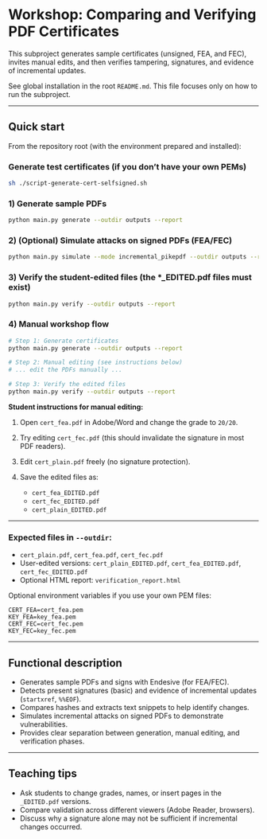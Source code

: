 # Workshop: Comparing and Verifying PDF Certificates

This subproject generates sample certificates (unsigned, FEA, and FEC), invites manual edits, and then verifies tampering, signatures, and evidence of incremental updates.

See global installation in the root `README.md`. This file focuses only on how to run the subproject.

---

## Quick start

From the repository root (with the environment prepared and installed):

### Generate test certificates (if you don’t have your own PEMs)
```bash
sh ./script-generate-cert-selfsigned.sh 
````

### 1) Generate sample PDFs

```bash
python main.py generate --outdir outputs --report
```

### 2) (Optional) Simulate attacks on signed PDFs (FEA/FEC)

```bash
python main.py simulate --mode incremental_pikepdf --outdir outputs --report
```

### 3) Verify the student-edited files (the \*\_EDITED.pdf files must exist)

```bash
python main.py verify --outdir outputs --report
```

### 4) Manual workshop flow

```bash
# Step 1: Generate certificates
python main.py generate --outdir outputs --report

# Step 2: Manual editing (see instructions below)
# ... edit the PDFs manually ...

# Step 3: Verify the edited files
python main.py verify --outdir outputs --report
```

**Student instructions for manual editing:**

1. Open `cert_fea.pdf` in Adobe/Word and change the grade to `20/20`.
2. Try editing `cert_fec.pdf` (this should invalidate the signature in most PDF readers).
3. Edit `cert_plain.pdf` freely (no signature protection).
4. Save the edited files as:

    * `cert_fea_EDITED.pdf`
    * `cert_fec_EDITED.pdf`
    * `cert_plain_EDITED.pdf`

---

### Expected files in `--outdir`:

* `cert_plain.pdf`, `cert_fea.pdf`, `cert_fec.pdf`
* User-edited versions: `cert_plain_EDITED.pdf`, `cert_fea_EDITED.pdf`, `cert_fec_EDITED.pdf`
* Optional HTML report: `verification_report.html`

Optional environment variables if you use your own PEM files:

```
CERT_FEA=cert_fea.pem
KEY_FEA=key_fea.pem
CERT_FEC=cert_fec.pem
KEY_FEC=key_fec.pem
```

---

## Functional description

* Generates sample PDFs and signs with Endesive (for FEA/FEC).
* Detects present signatures (basic) and evidence of incremental updates (`startxref`, `%%EOF`).
* Compares hashes and extracts text snippets to help identify changes.
* Simulates incremental attacks on signed PDFs to demonstrate vulnerabilities.
* Provides clear separation between generation, manual editing, and verification phases.

---

## Teaching tips

* Ask students to change grades, names, or insert pages in the `_EDITED.pdf` versions.
* Compare validation across different viewers (Adobe Reader, browsers).
* Discuss why a signature alone may not be sufficient if incremental changes occurred.
